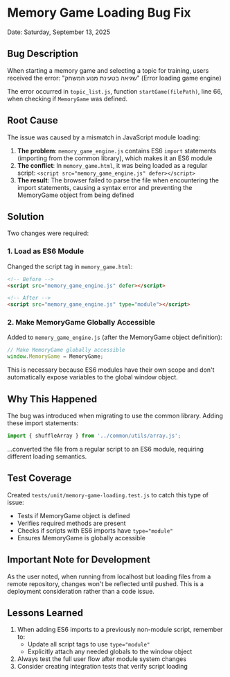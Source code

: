 # Memory Game Loading Bug Fix
Date: Saturday, September 13, 2025

## Bug Description
When starting a memory game and selecting a topic for training, users received the error:
"שגיאה בטעינת מנוע המשחק" (Error loading game engine)

The error occurred in `topic_list.js`, function `startGame(filePath)`, line 66, when checking if `MemoryGame` was defined.

## Root Cause
The issue was caused by a mismatch in JavaScript module loading:

1. **The problem**: `memory_game_engine.js` contains ES6 `import` statements (importing from the common library), which makes it an ES6 module
2. **The conflict**: In `memory_game.html`, it was being loaded as a regular script: `<script src="memory_game_engine.js" defer></script>`
3. **The result**: The browser failed to parse the file when encountering the import statements, causing a syntax error and preventing the MemoryGame object from being defined

## Solution
Two changes were required:

### 1. Load as ES6 Module
Changed the script tag in `memory_game.html`:
```html
<!-- Before -->
<script src="memory_game_engine.js" defer></script>

<!-- After -->
<script src="memory_game_engine.js" type="module"></script>
```

### 2. Make MemoryGame Globally Accessible
Added to `memory_game_engine.js` (after the MemoryGame object definition):
```javascript
// Make MemoryGame globally accessible
window.MemoryGame = MemoryGame;
```

This is necessary because ES6 modules have their own scope and don't automatically expose variables to the global window object.

## Why This Happened
The bug was introduced when migrating to use the common library. Adding these import statements:
```javascript
import { shuffleArray } from '../common/utils/array.js';
```

...converted the file from a regular script to an ES6 module, requiring different loading semantics.

## Test Coverage
Created `tests/unit/memory-game-loading.test.js` to catch this type of issue:
- Tests if MemoryGame object is defined
- Verifies required methods are present
- Checks if scripts with ES6 imports have `type="module"`
- Ensures MemoryGame is globally accessible

## Important Note for Development
As the user noted, when running from localhost but loading files from a remote repository, changes won't be reflected until pushed. This is a deployment consideration rather than a code issue.

## Lessons Learned
1. When adding ES6 imports to a previously non-module script, remember to:
   - Update all script tags to use `type="module"`
   - Explicitly attach any needed globals to the window object
2. Always test the full user flow after module system changes
3. Consider creating integration tests that verify script loading

